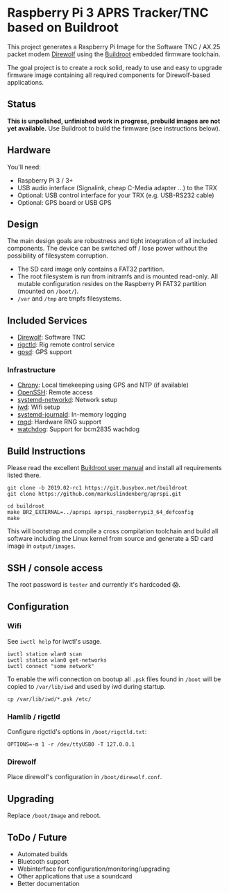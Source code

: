 #  Raspberry Pi 3 APRS Tracker/TNC based on Buildroot

This project generates a Raspberry Pi Image for the Software 
TNC / AX.25 packet modem [Direwolf](https://github.com/wb2osz/direwolf/) using the [Buildroot](https://buildroot.org/) embedded firmware toolchain.

The goal project is to create a rock solid, ready to use and easy to upgrade firmware image containing all required components for Direwolf-based applications.

## Status

**This is unpolished, unfinished work in progress, prebuild images are not yet available.** Use Buildroot to build the firmware (see instructions below).

## Hardware

You'll need:

* Raspberry Pi 3 / 3+
* USB audio interface (Signalink, cheap C-Media adapter ...) to the TRX
* Optional: USB control interface for your TRX (e.g. USB-RS232 cable)
* Optional: GPS board or USB GPS

## Design

The main design goals are robustness and tight integration of all included components. The device can be switched off / lose power without the possibility of filesystem corruption.

* The SD card image only contains a FAT32 partition.
* The root filesystem is run from initramfs and is mounted read-only. All mutable configuration resides on the Raspberry Pi FAT32 partition (mounted on `/boot/`).
* `/var` and `/tmp` are tmpfs filesystems.

## Included Services

* [Direwolf](https://github.com/wb2osz/direwolf/): Software TNC
* [rigctld](https://hamlib.github.io/): Rig remote control service
* [gpsd](http://www.catb.org/gpsd/): GPS support

### Infrastructure

* [Chrony](https://chrony.tuxfamily.org/): Local timekeeping using GPS and NTP (if available)
* [OpenSSH](https://www.openssh.com/): Remote access
* [systemd-networkd](https://www.freedesktop.org/software/systemd/man/systemd.network.html): Network setup
* [iwd](https://wiki.archlinux.org/index.php/Iwd): Wifi setup
* [systemd-journald](https://www.freedesktop.org/software/systemd/man/systemd-journald.service.html): In-memory logging
* [rngd](https://www.kernel.org/doc/Documentation/hw_random.txt): Hardware RNG support
* [watchdog](https://github.com/brgl/busybox/blob/master/miscutils/watchdog.c): Support for bcm2835 wachdog

## Build Instructions

Please read the excellent [Buildroot user manual](https://buildroot.org/downloads/manual/manual.html) and install all requirements listed there.

```
git clone -b 2019.02-rc1 https://git.busybox.net/buildroot
git clone https://github.com/markuslindenberg/aprspi.git

cd buildroot
make BR2_EXTERNAL=../aprspi aprspi_raspberrypi3_64_defconfig
make
```

This will bootstrap and compile a cross compilation toolchain and build all software including the Linux kernel from source and generate a SD card image in `output/images`.

## SSH / console access

The root password is `tester` and currently it's hardcoded 😱.

## Configuration

### Wifi

See `iwctl help` for iwctl's usage.

```
iwctl station wlan0 scan
iwctl station wlan0 get-networks
iwctl connect "some network"
```

To enable the wifi connection on bootup all `.psk` files found in `/boot` will be copied to `/var/lib/iwd` and used by iwd during startup.

```
cp /var/lib/iwd/*.psk /etc/
```

### Hamlib / rigctld

Configure rigctld's options in `/boot/rigctld.txt`:

```
OPTIONS=-m 1 -r /dev/ttyUSB0 -T 127.0.0.1
```

### Direwolf

Place direwolf's configuration in `/boot/direwolf.conf`.

## Upgrading

Replace `/boot/Image` and reboot.

## ToDo / Future

* Automated builds
* Bluetooth support
* Webinterface for configuration/monitoring/upgrading
* Other applications that use a soundcard
* Better documentation
